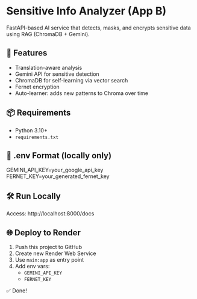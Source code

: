 # Sensitive Info Analyzer (App B)

FastAPI-based AI service that detects, masks, and encrypts sensitive data using RAG (ChromaDB + Gemini).

## 🚀 Features

- Translation-aware analysis
- Gemini API for sensitive detection
- ChromaDB for self-learning via vector search
- Fernet encryption
- Auto-learner: adds new patterns to Chroma over time

## 📦 Requirements

- Python 3.10+
- `requirements.txt`

## 🔐 .env Format (locally only)

GEMINI_API_KEY=your_google_api_key
FERNET_KEY=your_generated_fernet_key

## 🛠 Run Locally

Access: http://localhost:8000/docs

## 🌐 Deploy to Render

1. Push this project to GitHub
2. Create new Render Web Service
3. Use `main:app` as entry point
4. Add env vars:
   - `GEMINI_API_KEY`
   - `FERNET_KEY`

✅ Done!